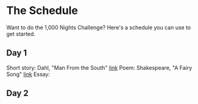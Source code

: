 # The Schedule
Want to do the 1,000 Nights Challenge? Here's a schedule you can use to get started.

## Day 1
Short story: Dahl, "Man From the South" [link](http://www.classicshorts.com/stories/south.html)
Poem: Shakespeare, "A Fairy Song" [link](http://www.poemhunter.com/poem/a-fairy-song/)
Essay:

## Day 2